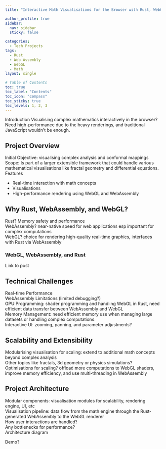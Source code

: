 ```yaml
---
title: "Interactive Math Visualisations for the Browser with Rust, WebGL, and WebAssembly"

author_profile: true
sidebar:
  nav: sidebar
  sticky: false

categories: 
  - Tech Projects
tags: 
  - Rust
  - Web Assembly
  - WebGL
  - Math
layout: single

# Table of Contents
toc: true
toc_label: "Contents"
toc_icon: "compass"
toc_sticky: true
toc_levels: 1, 2, 3
---
```

<!--  -->

Introduction
Visualising complex mathematics interactively in the browser? Need high-performance due to the heavy renderings, and traditional JavaScript wouldn't be enough.

## Project Overview
Initial Objective: visualising complex analysis and conformal mappings <br>
Scope: Is part of a larger extensible framework that could handle various mathematical visualisations like fractal geometry and differential equations. <br>
Features
- Real-time interaction with math concepts
- Visualisations
- High-performance rendering using WebGL and WebAssembly

## Why Rust, WebAssembly, and WebGL?
Rust? Memory safety and performance <br>
WebAssembly? near-native speed for web applications esp important for complex computations <br>
WebGL? choice for rendering high-quality real-time graphics, interfaces with Rust via WebAssembly <br>

### WebGL, WebAssembly, and Rust
Link to post

## Technical Challenges
Real-time Performance <br>
WebAssembly Limitations (limited debugging?) <br>
GPU Programming: shader programming and handling WebGL in Rust, need efficient data transfer between WebAssembly and WebGL <br>
Memory Management: need efficient memory use when managing large datasets or handling complex computations <br>
Interactive UI: zooming, panning, and parameter adjustments? <br>

## Scalability and Extensibility
Modularising visualisation for scaling: extend to additional math concepts beyond complex analysis <br>
Other topics like fractals, 3d geometry or physics simulations? <br>
Optimisations for scaling? offload more computations to WebGL shaders, improve memory efficiency, and use multi-threading in WebAssembly <br>

## Project Architecture
Modular components: visualisation modules for scalability, rendering engine, UI, etc <br>
Visualisation pipeline: data flow from the math engine through the Rust-generated WebAssembly to the WebGL renderer <br>
How user interactions are handled? <br>
Any bottlenecks for performance? <br>
Architecture diagram <br>

Demo?